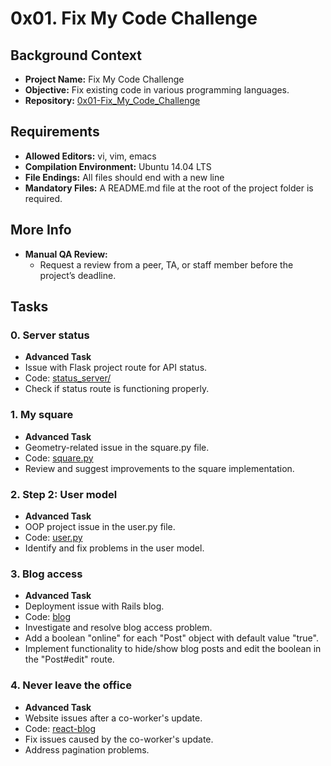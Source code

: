 # 0x01. Fix My Code Challenge

## Background Context

- **Project Name:** Fix My Code Challenge
- **Objective:** Fix existing code in various programming languages.
- **Repository:** [0x01-Fix_My_Code_Challenge](https://github.com/holbertonschool/0x01-Fix_My_Code_Challenge)

## Requirements

- **Allowed Editors:** vi, vim, emacs
- **Compilation Environment:** Ubuntu 14.04 LTS
- **File Endings:** All files should end with a new line
- **Mandatory Files:** A README.md file at the root of the project folder is required.

## More Info

- **Manual QA Review:**
  - Request a review from a peer, TA, or staff member before the project’s deadline.

## Tasks

### 0. Server status

- **Advanced Task**
- Issue with Flask project route for API status.
- Code: [status_server/](https://github.com/holbertonschool/0x01-Fix_My_Code_Challenge/tree/master/status_server/)
- Check if status route is functioning properly.

### 1. My square

- **Advanced Task**
- Geometry-related issue in the square.py file.
- Code: [square.py](https://github.com/holbertonschool/0x01-Fix_My_Code_Challenge/blob/master/square.py)
- Review and suggest improvements to the square implementation.

### 2. Step 2: User model

- **Advanced Task**
- OOP project issue in the user.py file.
- Code: [user.py](https://github.com/holbertonschool/0x01-Fix_My_Code_Challenge/blob/master/user.py)
- Identify and fix problems in the user model.

### 3. Blog access

- **Advanced Task**
- Deployment issue with Rails blog.
- Code: [blog](https://github.com/holbertonschool/0x01-Fix_My_Code_Challenge/tree/master/blog/)
- Investigate and resolve blog access problem.
- Add a boolean "online" for each "Post" object with default value "true".
- Implement functionality to hide/show blog posts and edit the boolean in the "Post#edit" route.

### 4. Never leave the office

- **Advanced Task**
- Website issues after a co-worker's update.
- Code: [react-blog](https://github.com/holbertonschool/0x01-Fix_My_Code_Challenge/tree/master/react-blog/)
- Fix issues caused by the co-worker's update.
- Address pagination problems.
